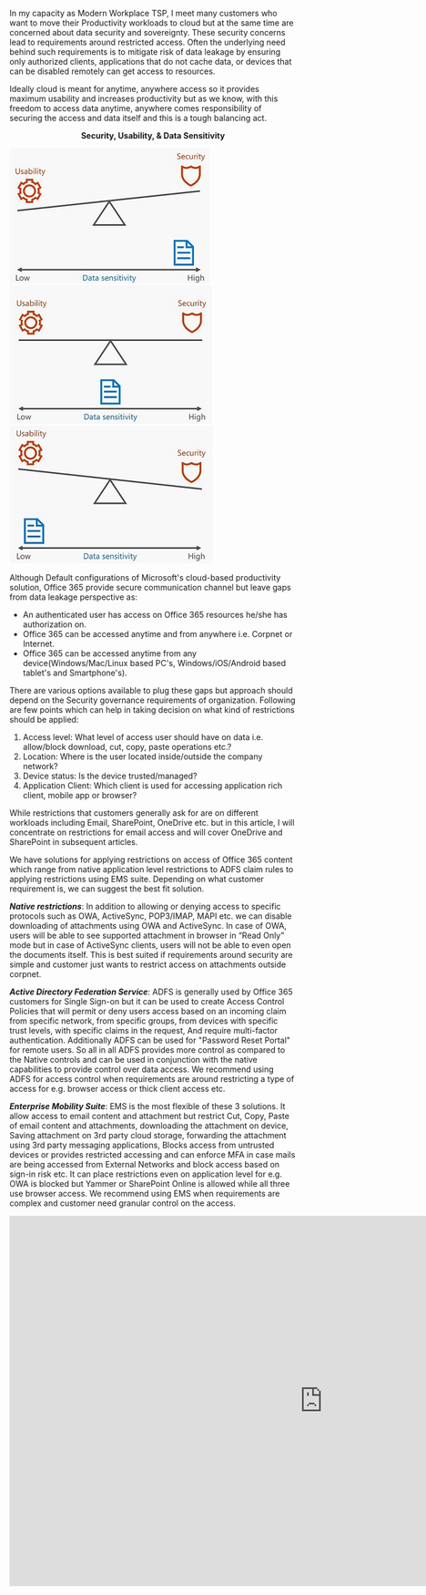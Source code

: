 ﻿---
layout: post
#title: Restrict Access to Office365

---
In my capacity as Modern Workplace TSP, I meet many customers who want to move their Productivity workloads to cloud but at the same time are concerned about data security and sovereignty. These security concerns lead to requirements around restricted access. Often the underlying need behind such requirements is to mitigate risk of data leakage by ensuring only authorized clients, applications that do not cache data, or devices that can be disabled remotely can get access to resources.

Ideally cloud is meant for anytime, anywhere access so it provides maximum usability and increases productivity but as we know, with this freedom to access data anytime, anywhere comes responsibility of securing the access and data itself and this is a tough balancing act. 

<p align="center"><b>Security, Usability, & Data Sensitivity</b></p>

![](/images/High_Security_Low_Usabality.jpg)![](/images/Balanced_Usability_&_Security.jpg)![](/images/High_Usability_Low_Security.jpg)

Although Default configurations of Microsoft's cloud-based productivity solution, Office 365 provide secure communication channel but leave gaps from data leakage perspective as:
- An authenticated user has access on Office 365 resources he/she has authorization on.
- Office 365 can be accessed anytime and from anywhere i.e. Corpnet or Internet. 
- Office 365 can be accessed anytime from any device(Windows/Mac/Linux based PC's, Windows/iOS/Android based tablet's and Smartphone's).

There are various options available to plug these gaps but approach should depend on the Security governance requirements of organization. Following are few points which can help in taking decision on what kind of restrictions should be applied:

1. Access level: What level of access user should have on data i.e. allow/block download, cut, copy, paste operations etc.? 
2. Location: Where is the user located inside/outside the company network?
3. Device status: Is the device trusted/managed?
4. Application Client: Which client is used for accessing application rich client, mobile app or browser?

While restrictions that customers generally ask for are on different workloads including Email, SharePoint, OneDrive etc. but in this article, I will concentrate on restrictions for email access and will cover OneDrive and SharePoint in subsequent articles.

We have solutions for applying restrictions on access of Office 365 content which range from native application level restrictions to ADFS claim rules to applying restrictions using EMS suite. Depending on what customer requirement is, we can suggest the best fit solution.


***Native restrictions***: In addition to allowing or denying access to specific protocols such as OWA, ActiveSync, POP3/IMAP, MAPI etc. we can disable downloading of attachments using OWA and ActiveSync. In case of OWA, users will be able to see supported attachment in browser in “Read Only” mode but in case of ActiveSync clients, users will not be able to even open the documents itself. 
This is best suited if requirements around security are simple and customer just wants to restrict access on attachments outside corpnet.

***Active Directory Federation Service***: ADFS is generally used by Office 365 customers for Single Sign-on but it can be used to create Access Control Policies that will permit or deny users access based on an incoming claim from specific network, from specific groups, from devices with specific trust levels, with specific claims in the request, And require multi-factor authentication. 
Additionally ADFS can be used for "Password Reset Portal" for remote users. So all in all ADFS provides more control as compared to the Native controls and can be used in conjunction with the native capabilities to provide control over data access. We recommend using ADFS for access control when requirements are around restricting a type of access for e.g. browser access or thick client access etc.

***Enterprise Mobility Suite***: EMS is the most flexible of these 3 solutions. It allow access to email content and attachment but restrict Cut, Copy, Paste of email content and attachments, downloading the attachment on device, Saving attachment on 3rd party cloud storage, forwarding the attachment using 3rd party messaging applications, Blocks access from untrusted devices or provides restricted accessing and can enforce MFA in case mails are being accessed from External Networks and block access based on sign-in risk etc. It can place restrictions even on application level for e.g. OWA is blocked but Yammer or SharePoint Online is allowed while all three use browser access. We recommend using EMS when requirements are complex and customer need granular control on the access. 

<iframe width="1100" height="650" frameborder="0" scrolling="no" src="https://onedrive.live.com/embed?resid=8C8BAC0A56AAF953%21101352&authkey=%21ADO5Mn2wi54kkMs&em=2&ActiveCell='Exchange%20Online'!A2&wdHideGridlines=True&wdHideHeaders=True&wdDownloadButton=True&wdInConfigurator=True"></iframe>
